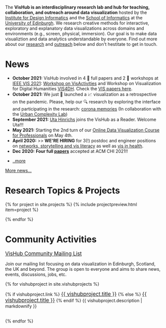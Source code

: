 The **VisHub is an interdisciplinary research lab and hub for teaching, collaboration, and outreach around data visualization** hosted by the [Institute for Design Informatics](https://www.designinformatics.org/) and the [School of Informatics](https://www.ed.ac.uk/informatics) at the [University of Edinburgh](https://www.ed.ac.uk). We research creative methods for interactive, exploratory and explanatory data visualizations across domains and environments (e.g., screen, physical, immersion). Our goal is to make data visualiztion and data analytics understandable by everyone. Find out more about our [research](#projects) and [outreach](#community-activities) below and don't hestitate to get in touch.

# News
- **October 2021:** VisHub involved in 4 :page_facing_up: full papers and 2 :speech_balloon: workshops at [IEEE VIS 2021](http://ieeevis.org): [Workshop on VisActivities](https://visactivities.github.io) and Workshop on Visualization for Digital Humanities [VIS4DH](http://www.vis4dh.org/). Check the [VIS papers here](publications.html). 
- **October 2021:** We just :loudspeaker: launched a :chart_with_upwards_trend: visualization as a retrospective on the pandemic. Please, help our :mag: research by exploring the interface and participating in the research: [corona memories](https://uclab.fh-potsdam.de/coronamemories) (In collaboration with the [Urban Complexity Lab](https://uclab.fh-potsdam.de/))
- **September 2021:** [Uta Hinrichs](http://www.utahinrichs.de) joins the VisHub as a Reader. Welcome Uta!!!
- **May 2021:** Starting the 2nd turn of our [Online Data Visualization Course for Professionals](https://datavis-online.github.io) on May 4th.
-  **April 2020:** >> **WE'RE HIRING** for 3(!) postdoc and engineer positions on [networks, storytelling and vis literacy](jobs-viscovery.html) as well as [vis in health](jobs-health.html).
-   **Dec 2020:** **Four full [papers](publications.html)** accepted at ACM CHI 2021!!
<!-- -   _Oct 2020:_ [PhD Scholarship](phd-graphics-medicine.html) in Visualising Complex Care Pathways in Later Life.
-   _Oct 2020:_ Three full [papers](publications.html) accepted at [IEEE VIS 2020](http://ieeevis.org)!
-   _Oct 2020:_ Co-organizing [IEEE VIS Workshop on Guidelines in Visualiztion: VisGuides](https://nms.kcl.ac.uk/c4pgv).
-   _Oct 2020:_ Co-organizing [IEEE VIS Workshop on Visualization Education: VisActitivies](http://visactivities.github.io). -->
-   [..more](news.html)

[More news...](news.html)

<!-- to make the nav link work -->


<h1 id="projects">Research Topics & Projects</h1>

{% for project in site.projects %}
{% include projectpreview.html item=project %}
<!--   <h3><a href="{{project.url }}">{{ project.title }}</a></h3>
  <p>{{ project.description | markdownify }}</p> -->
{% endfor %}

<h1 id="community-activities">Community Activities</h1>

  <a href="https://groups.google.com/g/vishub-community" style="font-size:1.2em; font-style:bold;">VisHub Community Mailing List</a>
  
 Join our mailing list focusing on data visualization in Edinburgh, Scotland, the UK and beyond. The group is open to everyone and aims to share news, events, discussions, jobs, etc.


{% for vishubproject in site.vishubprojects %}
  <p>
  {% if vishubproject.link %}
  <a href="{{vishubproject.link }}" style="font-size:1.2em; font-style:bold;">{{ vishubproject.title }}</a>
  {% else %}
  <a href="{{vishubproject.url }}" style="font-size:1.2em; font-style:bold;">{{ vishubproject.title }}</a>  
  {% endif %}
  {{ vishubproject.description | markdownify }}
</p>
<br/>
{% endfor %}
